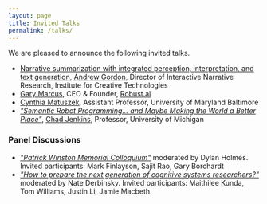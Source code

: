 ```yaml
---
layout: page
title: Invited Talks
permalink: /talks/
---
```


We are pleased to announce the following invited talks.

- [Narrative summarization with integrated perception, interpretation, and text generation](https://advancesincognitivesystems.github.io/acs/speakers/andrew_gordon/), [Andrew Gordon](https://ict.usc.edu/news/experts/andrew-gordon/), Director of Interactive Narrative Research, Institute for Creative Technologies
- [Gary Marcus](http://garymarcus.com/), CEO & Founder, [Robust.ai](https://www.robust.ai/)
- [Cynthia Matuszek](https://www.csee.umbc.edu/~cmat/), Assistant Professor, University of Maryland Baltimore
- [_"Semantic Robot Programming... and Maybe Making the World a Better Place"_](https://advancesincognitivesystems.github.io/acs/speakers/chad_jenkins/), [Chad Jenkins](https://web.eecs.umich.edu/~ocj/), Professor, University of Michigan

### Panel Discussions

- [_"Patrick Winston Memorial Colloquium"_](https://advancesincognitivesystems.github.io/acs/day2/) moderated by Dylan Holmes. Invited participants: Mark Finlayson, Sajit Rao, Gary Borchardt
- [_"How to prepare the next generation of cognitive systems researchers?"_](https://advancesincognitivesystems.github.io/acs/day3/) moderated by Nate Derbinsky. Invited participants: Maithilee Kunda, Tom Williams, Justin Li, Jamie Macbeth. 
